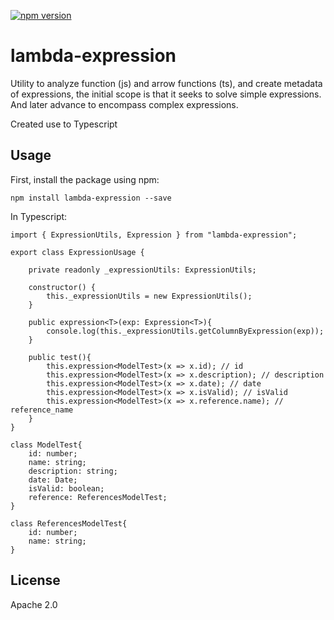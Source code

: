 [![npm version](https://badge.fury.io/js/lambda-expression.svg/?a=1)](https://www.npmjs.com/package/lambda-expression)

# lambda-expression

Utility to analyze function (js) and arrow functions (ts), and create metadata of expressions, the initial scope is that it seeks to solve simple expressions. And later advance to encompass complex expressions.

Created use to Typescript

## Usage

First, install the package using npm:

    npm install lambda-expression --save

In Typescript:

    import { ExpressionUtils, Expression } from "lambda-expression";

    export class ExpressionUsage {

        private readonly _expressionUtils: ExpressionUtils;

        constructor() {
            this._expressionUtils = new ExpressionUtils();
        }

        public expression<T>(exp: Expression<T>){
            console.log(this._expressionUtils.getColumnByExpression(exp));
        }

        public test(){
            this.expression<ModelTest>(x => x.id); // id
            this.expression<ModelTest>(x => x.description); // description
            this.expression<ModelTest>(x => x.date); // date
            this.expression<ModelTest>(x => x.isValid); // isValid
            this.expression<ModelTest>(x => x.reference.name); // reference_name
        }
    }

    class ModelTest{
        id: number;
        name: string;
        description: string;
        date: Date;
        isValid: boolean;
        reference: ReferencesModelTest;
    }

    class ReferencesModelTest{
        id: number;
        name: string;
    }

## License

Apache 2.0
